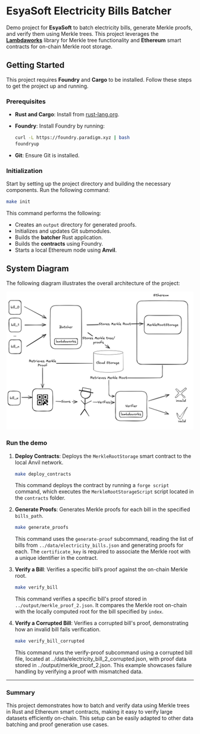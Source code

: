 
# EsyaSoft Electricity Bills Batcher

Demo project for **EsyaSoft** to batch electricity bills, generate Merkle proofs, and verify them using Merkle trees. This project leverages the [**Lambdaworks**](https://github.com/lambdaclass/lambdaworks) library for Merkle tree functionality and **Ethereum** smart contracts for on-chain Merkle root storage.

## Getting Started

This project requires **Foundry** and **Cargo** to be installed. Follow these steps to get the project up and running.

### Prerequisites

- **Rust and Cargo**: Install from [rust-lang.org](https://www.rust-lang.org/).
- **Foundry**: Install Foundry by running:

  ```sh
  curl -L https://foundry.paradigm.xyz | bash
  foundryup
  ```

- **Git**: Ensure Git is installed.

### Initialization

Start by setting up the project directory and building the necessary components. Run the following command:

```sh
make init
```

This command performs the following:
- Creates an `output` directory for generated proofs.
- Initializes and updates Git submodules.
- Builds the **batcher** Rust application.
- Builds the **contracts** using Foundry.
- Starts a local Ethereum node using **Anvil**.

## System Diagram

The following diagram illustrates the overall architecture of the project:

![System Diagram](docs/diagram.png)

### Run the demo

1. **Deploy Contracts**: Deploys the `MerkleRootStorage` smart contract to the local Anvil network.

   ```sh
   make deploy_contracts
   ```

   This command deploys the contract by running a `forge script` command, which executes the `MerkleRootStorageScript` script located in the `contracts` folder.

2. **Generate Proofs**: Generates Merkle proofs for each bill in the specified `bills_path`.

   ```sh
   make generate_proofs
   ```

   This command uses the `generate-proof` subcommand, reading the list of bills from `../data/electricity_bills.json` and generating proofs for each. The `certificate_key` is required to associate the Merkle root with a unique identifier in the contract.

3. **Verify a Bill**: Verifies a specific bill’s proof against the on-chain Merkle root.

   ```sh
   make verify_bill
   ```

   This command verifies a specific bill's proof stored in `../output/merkle_proof_2.json`. It compares the Merkle root on-chain with the locally computed root for the bill specified by `index`.

4. **Verify a Corrupted Bill**: Verifies a corrupted bill's proof, demonstrating how an invalid bill fails verification.

   ```sh
   make verify_bill_corrupted
   ```

   This command runs the verify-proof subcommand using a corrupted bill file, located at ../data/electricity_bill_2_corrupted.json, with proof data stored in ../output/merkle_proof_2.json. This example showcases failure handling by verifying a proof with mismatched data.

---

### Summary

This project demonstrates how to batch and verify data using Merkle trees in Rust and Ethereum smart contracts, making it easy to verify large datasets efficiently on-chain. This setup can be easily adapted to other data batching and proof generation use cases.
